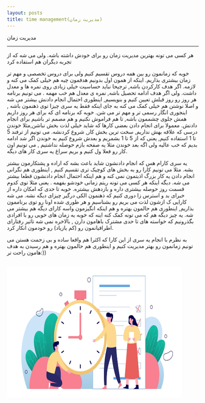 ```yaml
---
layout: posts
title: time management(مدیریت زمان)
---
```

مدیریت زمان

---




هر کسی می تونه بهترین مدیریت زمان رو برای خودش داشته باشه. ولی می شه که از تجربه دیگران هم استفاده کرد

خوبه که زمانمون رو بین همه دروس تقسیم کنیم ولی برای دروس تخصصی و مهم تر زمان بیشتری  بذاریم.
اینکه از همون اول بدونیم هدفمون چیه هم خیلی کمک می کنه و لازمه.
اگر هدف کارکردن باشه, ترجیحا نباید حساسیت خیلی زیادی روی نمره ها و معدل داشت. ولی اگر هدف ادامه تحصیل باشه, نمره ی  معدل هم خب مهمه
.
می تونیم برنامه هر روز رو روز قبلش تعیین کنیم و بنویسیم, اینطوری احتمال انجام دادنش بیشتر می شه و اصلا نوشتن هم خیلی کمک می کنه به جای 
اینکه فقط یه سری چیزا توی ذهنمون باشه , اینجوری انگار رسمی تر و مهم تر می شن.
خوبه که برنامه ای که برای هر روز داریم  همش جلوی چشممون باشه, تا هم فراموش نکنیم و هم مصمم تر باشیم برای انجام دادنش.
معمولا برای انجام دادن بعضی کارها که شاید خیلی لذت بخش نباشن,مثلا خوندن درسی که علاقه بهش نداریم, سخت ترین بخش کار, شروع کردنشه.
می تونیم از ترفند 5 تا 1 استفاده کنیم, یعنی که از 5 تا 1 بشمریم و بعدش شروع کنیم به خوندن
اگر شد ادامه بدیم که خب عالیه ولی اگه بعد خوندن مثلا یه صفحه بازم حوصله نداشتیم , می تونیم اون کار رو فعلا ول کنیم و بریم سراغ یه سری کار های دیگه.

یه سری کارام هس که انجام دادنشون شاید باعث بشه که اراده و پشتکارمون بیشتر بشه.
مثلا می تونیم کارا رو به بخش های کوچیک تری تقسیم کنیم , اینطوری هم نگرانی انجام دادن یه کار بزرگ اذیتمون نمی کنه و هم اینکه احتمال انجام دادنشون قطعا بیشتر می شه.
دیگه اینکه هر کسی می تونه ریتم زمانی خودشو بفهمه . یعنی مثلا توی کدوم قسمت روز حوصله بیشتری داره و بازدهش بیشتره.
خوبه تا حدی که امکان داره از خبرای بد و استرس زا دوری کنیم که ذهنمون الکی درگیر چیزای دیگه نشه.
می شه کارایی ک ازشون لذت می بریم رو بشناسیم و هر طوری شده اونا رو توی برناممون بذاریم, اینطوری هم حالمون بهتره و هم اینکه انگیزمون واسه کارای دیگه هم بیشتر می شه.
یه چیز دیگه هم که می تونه کمک کنه اینه که خوبه یه زمان های خوبی رو با افرادی بگذرونیم که خواسته های تا حدی مشترک باهامون دارن , بالاخره نمی شه تاثیر رفتارای اطرافیانمون رو (کم یازیاد) رو خودمون انکار کرد.

به نظرم با انجام یه سری از این کارا که اکثرا هم واقعا ساده و بی زحمت هستن می تونیم زمانمون رو بهتر مدیریت کنیم و اینطوری هم حالمون بهتره و هم رسیدن به هدف هامون راحت تر:))


<html>
<body>

<h2></h2>
<img src="/assets/images/22.jpg" alt="time" width="460" height="345">

</body>
</html>



